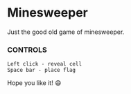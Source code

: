 # Minesweeper

Just the good old game of minesweeper.

### CONTROLS
```
Left click - reveal cell
Space bar - place flag
```

Hope you like it! :smile:
